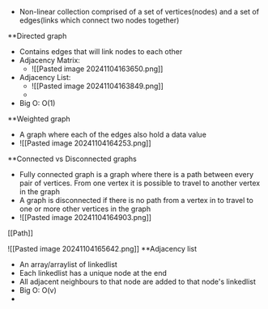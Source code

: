 - Non-linear collection comprised of a set of vertices(nodes) and a set of edges(links which connect two nodes together)

**Directed graph
- Contains edges that will link nodes to each other
- Adjacency Matrix:
	- ![[Pasted image 20241104163650.png]]
- Adjacency List:
	- ![[Pasted image 20241104163849.png]]
	- 
- Big O: O(1)

**Weighted graph
- A graph where each of the edges also hold a data value
- ![[Pasted image 20241104164253.png]]

**Connected vs Disconnected graphs
- Fully connected graph is a graph where there is a path between every pair of vertices. From one vertex it is possible to travel to another vertex in the graph
- A graph is disconnected if there is no path from a vertex in to travel to one or more other vertices in the graph
- ![[Pasted image 20241104164903.png]]

[[Path]]

![[Pasted image 20241104165642.png]]
**Adjacency list
- An array/arraylist of linkedlist
- Each linkedlist has a unique node at the end 
- All adjacent neighbours to that node are added to that node's linkedlist
- Big O: O(v)
-  